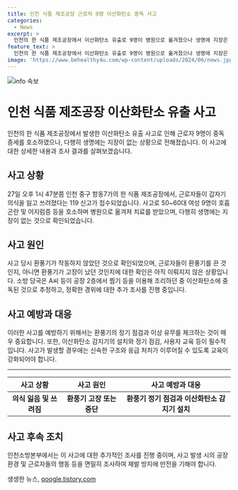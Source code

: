 ```yaml
---
title: 인천 식품 제조공장 근로자 9명 이산화탄소 중독 사고
categories:
  - News
excerpt: >
  인천의 한 식품 제조공장에서 이산화탄소 유출로 9명이 병원으로 옮겨졌으나 생명에 지장은 없었다. 환풍기 작동 중단으로 중독 가능성 있으나 정확한 사고 경위는 미상. 28일 인천소방본부는 추가 조사 중이라고 밝혔다.
feature_text: >
  인천의 한 식품 제조공장에서 이산화탄소 유출로 9명이 병원으로 옮겨졌으나 생명에 지장은 없었다. 환풍기 작동 중단으로 중독 가능성 있으나 정확한 사고 경위는 미상. 28일 인천소방본부는 추가 조사 중이라고 밝혔다.
image: 'https://www.behealthy4u.com/wp-content/uploads/2024/06/news.jpg'
---
```


<p><img src="https://www.behealthy4u.com/wp-content/uploads/2024/06/news.jpg" alt="info 속보" /></p>

<h1>인천 식품 제조공장 이산화탄소 유출 사고</h1>

<p data-ke-size="size16">인천의 한 식품 제조공장에서 발생한 이산화탄소 유출 사고로 인해 근로자 9명이 중독 증세를 호소하였으나, 다행히 생명에는 지장이 없는 상황으로 전해졌습니다. 이 사고에 대한 상세한 내용과 조사 결과를 살펴보겠습니다.</p>

<h2 data-ke-size="size26">사고 상황</h2>

<p data-ke-size="size16">27일 오후 1시 47분쯤 인천 중구 항동7가의 한 식품 제조공장에서, 근로자들이 갑자기 의식을 잃고 쓰려졌다는 119 신고가 접수되었습니다. 사고로 50~60대 여성 9명이 호흡곤란 및 어지럼증 등을 호소하며 병원으로 옮겨져 치료를 받았으며, 다행히 생명에는 지장이 없는 것으로 확인되었습니다.</p>

<h2 data-ke-size="size26">사고 원인</h2>

<p data-ke-size="size16">사고 당시 환풍기가 작동하지 않았던 것으로 확인되었으며, 근로자들이 환풍기를 끈 것인지, 아니면 환풍기가 고장이 났던 것인지에 대한 확인은 아직 이뤄지지 않은 상황입니다. 소방 당국은 A씨 등이 공장 2층에서 찜기 등을 이용해 조리하던 중 이산화탄소에 중독된 것으로 추정하고, 정확한 경위에 대한 추가 조사를 진행 중입니다.</p>

<h2 data-ke-size="size26">사고 예방과 대응</h2>

<p data-ke-size="size16">이러한 사고를 예방하기 위해서는 환풍기의 정기 점검과 이상 유무를 체크하는 것이 매우 중요합니다. 또한, 이산화탄소 감지기의 설치와 정기 점검, 사용자 교육 등이 필수적입니다. 사고가 발생할 경우에는 신속한 구조와 응급 처치가 이루어질 수 있도록 교육이 강화되어야 합니다.</p>

<hr>

<table>
    <thead>
        <tr>
            <th>사고 상황</th>
            <th>사고 원인</th>
            <th>사고 예방과 대응</th>
        </tr>
    </thead>
    <tbody>
        <tr>
            <td style="text-align: center; height: 17px;"><b>의식 잃음 및 쓰려짐</b></td>
            <td style="text-align: center; height: 17px;"><b>환풍기 고장 또는 중단</b></td>
            <td style="text-align: center; height: 17px;"><b>환풍기 정기 점검과 이산화탄소 감지기 설치</b></td>
        </tr>
    </tbody>
</table>

<h2 data-ke-size="size26">사고 후속 조치</h2>

<p data-ke-size="size16">인천소방본부에서는 이 사고에 대한 추가적인 조사를 진행 중이며, 사고 발생 시의 공장 환경 및 근로자들의 행동 등을 면밀히 조사하여 재발 방지에 만전을 기해야 합니다.</p>
생생한 뉴스, <a href="https://qoogle.tistory.com" rel="dofollow">qoogle.tistory.com</a>


